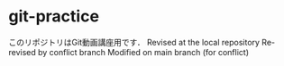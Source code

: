 # git-practice
このリポジトリはGit動画講座用です．
Revised at the local repository
Re-revised by conflict branch
Modified on main branch (for conflict)